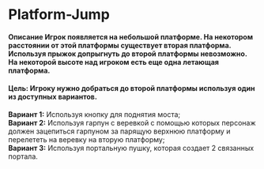 # Platform-Jump

#### **Описание** Игрок появляется на небольшой платформе. На некотором расстоянии от этой платформы существует вторая платформа. Используя прыжок допрыгнуть до второй платформы невозможно. На некоторой высоте над игроком есть еще одна летающая платформа. 

#### **Цель:** Игроку нужно добраться до второй платформы используя один из доступных вариантов.

**Вариант 1:** Используя кнопку для поднятия моста;  
**Вариант 2:** Используя гарпун с веревкой с помощью которых персонаж должен зацепиться гарпуном за парящую верхнюю платформу и перелететь на веревку на вторую платформу;  
**Вариант 3:** Используя портальную пушку, которая создает 2 связанных портала.  
